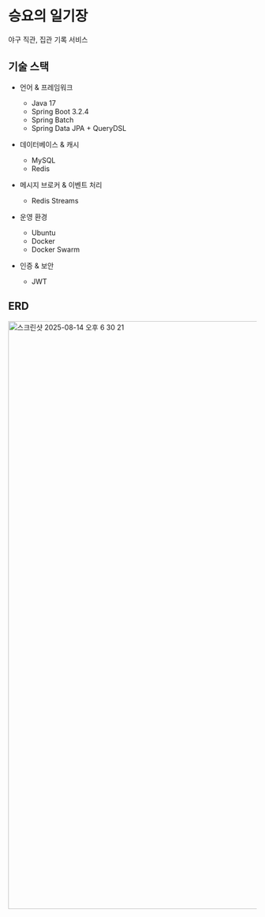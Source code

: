 # 승요의 일기장
야구 직관, 집관 기록 서비스

## 기술 스택
- 언어 & 프레임워크
  - Java 17
  - Spring Boot 3.2.4
  - Spring Batch
  - Spring Data JPA + QueryDSL

- 데이터베이스 & 캐시
  - MySQL
  - Redis

- 메시지 브로커 & 이벤트 처리
  - Redis Streams

- 운영 환경
  - Ubuntu
  - Docker
  - Docker Swarm

- 인증 & 보안
  - JWT

## ERD
 <img width="1175" height="1193" alt="스크린샷 2025-08-14 오후 6 30 21" src="https://github.com/user-attachments/assets/14dad198-20cc-41aa-8ba2-ec417e2a6fe4" />
